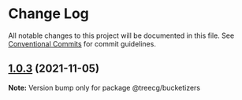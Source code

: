 # Change Log

All notable changes to this project will be documented in this file.
See [Conventional Commits](https://conventionalcommits.org) for commit guidelines.

## [1.0.3](https://github.com/TREEcg/bucketizers/compare/@treecg/bucketizers@1.0.3-alpha.0...@treecg/bucketizers@1.0.3) (2021-11-05)

**Note:** Version bump only for package @treecg/bucketizers
